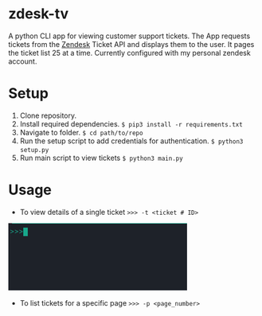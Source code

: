 # zdesk-tv
A python CLI app for viewing customer support tickets. The App requests tickets from the [Zendesk](https://www.zendesk.com/) Ticket API and displays them to the user. It pages the ticket list 25 at a time. Currently configured with my personal zendesk account. 
 

# Setup
1. Clone repository. 
2. Install required dependencies. `$ pip3 install -r requirements.txt`
3. Navigate to folder. `$ cd path/to/repo` 
4. Run the setup script to add credentials for authentication. `$ python3 setup.py`
5. Run main script to view tickets `$ python3 main.py`

# Usage

* To view details of a single ticket `>>> -t <ticket # ID>`

![Alt Text](ticket1.gif)

* To list tickets for a specific page `>>> -p <page_number>`


